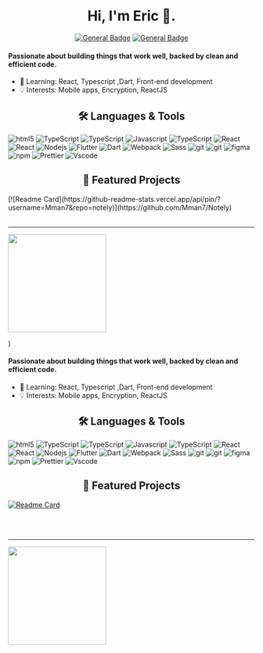 <h1 align="center">Hi, I'm Eric 👋.</h1>

<div align="center">
  
[![General Badge](https://img.shields.io/badge/-LinkedIn-blue?style=flat-square&logo=Linkedin&logoColor=white&link=https://www.linkedin.com/in/man-eric-2aa13b159)](https://www.linkedin.com/in/man-eric-2aa13b159)
[![General Badge](https://img.shields.io/badge/youzai0427@gmail.com-0c97fa?style=flat-square&logo=gmail&logoColor=FFFFFF&labelColor=3A3B3C&color=3A3B3C)](https://mail.google.com/mail/?view=cm&fs=1&to=youzai0427@gmail.com)

</div>

<h4>Passionate about building things that work well, backed by clean and efficient code.</h4>

- 🌱 Learning: React, Typescript ,Dart, Front-end development  
- 💡 Interests: Mobile apps, Encryption, ReactJS

<h2 align="center">🛠️ Languages & Tools</h2>

<p>
  <img alt="html5" src="https://img.shields.io/badge/-HTML5-E34F26?style=flat-square&logo=html5&logoColor=white" />
  <img alt="TypeScript" src="https://img.shields.io/badge/-CSS-870cfa?style=flat-square&logo=CSS&logoColor=white" />
    <img alt="TypeScript" src="https://img.shields.io/badge/-TailwindCSS-1DC0CD?style=flat-square&logo=tailwindcss&logoColor=white" />
  <img alt="Javascript" src="https://img.shields.io/badge/-Javascript-f7df1c?style=flat-square&logo=Javascript&logoColor=black" />
  <img alt="TypeScript" src="https://img.shields.io/badge/-TypeScript-007ACC?style=flat-square&logo=typescript&logoColor=white" />
  <img alt="React" src="https://img.shields.io/badge/-React-45b8d8?style=flat-square&logo=react&logoColor=white" />
   <img alt="React" src="https://img.shields.io/badge/-Redux-purple?style=flat-square&logo=Redux&logoColor=white" />
  <img alt="Nodejs" src="https://img.shields.io/badge/-Nodejs-43853d?style=flat-square&logo=Node.js&logoColor=white" />
   <img alt="Flutter" src="https://img.shields.io/badge/-Flutter-45b8d8?style=flat-square&logo=Flutter&logoColor=white" />
    <img alt="Dart" src="https://img.shields.io/badge/-Dart-1DC0CD?style=flat-square&logo=Dart&logoColor=white" />
  <img alt="Webpack" src="https://img.shields.io/badge/-Webpack-8DD6F9?style=flat-square&logo=webpack&logoColor=white" />
  <img alt="Sass" src="https://img.shields.io/badge/-Sass-CC6699?style=flat-square&logo=sass&logoColor=white" />
  <img alt="git" src="https://img.shields.io/badge/-Git-F05032?style=flat-square&logo=git&logoColor=white" />
  <img alt="git" src="https://img.shields.io/badge/-Github-black?style=flat-square&logo=github&logoColor=white" />
  <img alt="figma" src="https://img.shields.io/badge/-Figma-grey?style=flat-square&logo=Figma&logoColor=white" />
  <img alt="npm" src="https://img.shields.io/badge/-NPM-CB3837?style=flat-square&logo=npm&logoColor=white" />
  <img alt="Prettier" src="https://img.shields.io/badge/-Prettier-F7B93E?style=flat-square&logo=prettier&logoColor=white" />
   <img alt="Vscode" src="https://custom-icon-badges.demolab.com/badge/Visual%20Studio%20Code-0078d7.svg?logo=vsc&logoColor=white)" />
  </p>

<h2 align="center">🚀 Featured Projects</h2>
[![Readme Card](https://github-readme-stats.vercel.app/api/pin/?username=Mman7&repo=notely)](https://github.com/Mman7/Notely)
</br>
</br>

---

<a href="https://github.com/Mman7/convoychat">
  <img height=200 align="center" src="https://github-readme-stats.vercel.app/api/top-langs?username=Mman7&display_format=wakatime&layout=compact&langs_count=8&card_width=320&hide=c,cmake,c%2B%2B,swift,kotlin,objective-c" />
</a>
</br>

)

</div>

<h4>Passionate about building things that work well, backed by clean and efficient code.</h4>

- 🌱 Learning: React, Typescript ,Dart, Front-end development  
- 💡 Interests: Mobile apps, Encryption, ReactJS

<h2 align="center">🛠️ Languages & Tools</h2>

<p>
  <img alt="html5" src="https://img.shields.io/badge/-HTML5-E34F26?style=flat-square&logo=html5&logoColor=white" />
  <img alt="TypeScript" src="https://img.shields.io/badge/-CSS-870cfa?style=flat-square&logo=CSS&logoColor=white" />
    <img alt="TypeScript" src="https://img.shields.io/badge/-TailwindCSS-1DC0CD?style=flat-square&logo=tailwindcss&logoColor=white" />
  <img alt="Javascript" src="https://img.shields.io/badge/-Javascript-f7df1c?style=flat-square&logo=Javascript&logoColor=black" />
  <img alt="TypeScript" src="https://img.shields.io/badge/-TypeScript-007ACC?style=flat-square&logo=typescript&logoColor=white" />
  <img alt="React" src="https://img.shields.io/badge/-React-45b8d8?style=flat-square&logo=react&logoColor=white" />
   <img alt="React" src="https://img.shields.io/badge/-Redux-purple?style=flat-square&logo=Redux&logoColor=white" />
  <img alt="Nodejs" src="https://img.shields.io/badge/-Nodejs-43853d?style=flat-square&logo=Node.js&logoColor=white" />
   <img alt="Flutter" src="https://img.shields.io/badge/-Flutter-45b8d8?style=flat-square&logo=Flutter&logoColor=white" />
    <img alt="Dart" src="https://img.shields.io/badge/-Dart-1DC0CD?style=flat-square&logo=Dart&logoColor=white" />
  <img alt="Webpack" src="https://img.shields.io/badge/-Webpack-8DD6F9?style=flat-square&logo=webpack&logoColor=white" />
  <img alt="Sass" src="https://img.shields.io/badge/-Sass-CC6699?style=flat-square&logo=sass&logoColor=white" />
  <img alt="git" src="https://img.shields.io/badge/-Git-F05032?style=flat-square&logo=git&logoColor=white" />
  <img alt="git" src="https://img.shields.io/badge/-Github-black?style=flat-square&logo=github&logoColor=white" />
  <img alt="figma" src="https://img.shields.io/badge/-Figma-grey?style=flat-square&logo=Figma&logoColor=white" />
  <img alt="npm" src="https://img.shields.io/badge/-NPM-CB3837?style=flat-square&logo=npm&logoColor=white" />
  <img alt="Prettier" src="https://img.shields.io/badge/-Prettier-F7B93E?style=flat-square&logo=prettier&logoColor=white" />
   <img alt="Vscode" src="https://custom-icon-badges.demolab.com/badge/Visual%20Studio%20Code-0078d7.svg?logo=vsc&logoColor=white)" />
  </p>

<h2 align="center">🚀 Featured Projects</h2>

[![Readme Card](https://github-readme-stats.vercel.app/api/pin/?username=Mman7&repo=notely)](https://github.com/Mman7/Notely)

</br>
</br>

---

<a href="https://github.com/Mman7/convoychat">
  <img height=200 align="center" src="https://github-readme-stats.vercel.app/api/top-langs?username=Mman7&display_format=wakatime&layout=compact&langs_count=8&card_width=320&hide=c,cmake,c%2B%2B,swift,kotlin,objective-c" />
</a>
</br>

